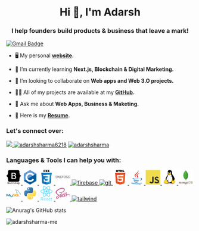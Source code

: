 <h1 align="center">Hi 👋, I'm Adarsh</h1>
<h3 align="center">I help founders build products & business that leave a mark!</h3>

<!-- <p align="left"> <img src="https://komarev.com/ghpvc/?username=adarsh-sharma6218&label=Profile%20views&color=0e75b6&style=flat" alt="adarsh-sharma6218" /> </p> -->

[![Gmail Badge](https://img.shields.io/badge/-hello@adarshsharma.me-c14438?style=flat-square&logo=Gmail&logoColor=white&link=mailto:matthew.h.strong@gmail.com)](mailto:hello@adarshsharma.me)


- 🖥️ My personal **[website](https://adarshsharma.me/).**

<!-- - 🔭 I’m currently working on **Amazon clone 2.O** -->

- 🌱 I’m currently learning **Next.js, Blockchain & Digital Marketing.**

- 👯 I’m looking to collaborate on **Web apps and Web 3.O projects.**

<!-- - 🤝 I’m looking for help with [Diabetic-Retinopathy-Detection](https://github.com/adarsh-sharma6218/Diabetic-Retinopathy-Detection) -->

- 👨‍💻 All of my projects are available at my **[GitHub](https://github.com/adarshsharma-me?tab=repositories).**

- 💬 Ask me about **Web Apps, Business & Maketing.**

<!-- - 📫 How to reach me -->

- 📄 Here is my **[Resume](https://firebasestorage.googleapis.com/v0/b/adarsh-sharma-a4a98.appspot.com/o/documents%2FAdarsh-Resume.pdf?alt=media&token=9850021d-56f8-4b55-bfca-35de91d3d776).**
  
<h3 align="left">Let's connect over:</h3>
<!-- <p align="left"> -->

<a href = "https://www.linkedin.com/in/adarshsharma-me/" target="_blank">
  <img src= "https://img.shields.io/badge/Adarshsharma-0077B5?style=for-the-badge&logo=linkedin&logoColor=white"/>
</a>

<a href="https://www.instagram.com/adarshsharma.me/" target="_blank">
  <img src="https://img.shields.io/badge/Adarshsharma.me-E4405F?style=for-the-badge&logo=instagram&logoColor=white" alt="adarshsharma6218" /></a>
 
<a href="https://codeforces.com/profile/adarshsharma" target="_blank">
  <img src="https://cdn.jsdelivr.net/npm/simple-icons@3.0.1/icons/codeforces.svg" alt="adarshsharma" height="30" width="40" />
</a>


<h3 align="left">Languages & Tools I can help you with:</h3>

<p align="left"> 
  <a href="https://getbootstrap.com" target="_blank"> 
    <img src="https://raw.githubusercontent.com/devicons/devicon/master/icons/bootstrap/bootstrap-plain-wordmark.svg" alt="bootstrap" width="40" height="40"/> 
  </a> 
  
  <a href="https://www.cprogramming.com/" target="_blank"> 
    <img src="https://raw.githubusercontent.com/devicons/devicon/master/icons/c/c-original.svg" alt="c" width="40" height="40"/> 
  </a> 
  
  <a href="https://www.w3schools.com/css/" target="_blank"> 
    <img src="https://raw.githubusercontent.com/devicons/devicon/master/icons/css3/css3-original-wordmark.svg" alt="css3" width="40" height="40"/> 
  </a> 
  
  <a href="https://expressjs.com" target="_blank"> 
    <img src="https://raw.githubusercontent.com/devicons/devicon/master/icons/express/express-original-wordmark.svg" alt="express" width="40" height="40"/> 
  </a> 
  
  <a href="https://firebase.google.com/" target="_blank"> 
    <img src="https://www.vectorlogo.zone/logos/firebase/firebase-icon.svg" alt="firebase" width="40" height="40"/> 
  </a> 
  
  <a href="https://git-scm.com/" target="_blank"> 
    <img src="https://www.vectorlogo.zone/logos/git-scm/git-scm-icon.svg" alt="git" width="40" height="40"/> 
  </a> 
  <a href="https://www.w3.org/html/" target="_blank"> <img src="https://raw.githubusercontent.com/devicons/devicon/master/icons/html5/html5-original-wordmark.svg" alt="html5" width="40" height="40"/> </a> 
  <a href="https://www.java.com" target="_blank"> <img src="https://raw.githubusercontent.com/devicons/devicon/master/icons/java/java-original.svg" alt="java" width="40" height="40"/> </a> <a href="https://developer.mozilla.org/en-US/docs/Web/JavaScript" target="_blank"> <img src="https://raw.githubusercontent.com/devicons/devicon/master/icons/javascript/javascript-original.svg" alt="javascript" width="40" height="40"/> </a>
  <a href="https://www.linux.org/" target="_blank"> <img src="https://raw.githubusercontent.com/devicons/devicon/master/icons/linux/linux-original.svg" alt="linux" width="40" height="40"/> </a> 
  <a href="https://www.mongodb.com/" target="_blank"> <img src="https://raw.githubusercontent.com/devicons/devicon/master/icons/mongodb/mongodb-original-wordmark.svg" alt="mongodb" width="40" height="40"/> </a> 
  <a href="https://www.mysql.com/" target="_blank"> <img src="https://raw.githubusercontent.com/devicons/devicon/master/icons/mysql/mysql-original-wordmark.svg" alt="mysql" width="40" height="40"/> </a> 
<a href="https://www.python.org" target="_blank"><img src="https://raw.githubusercontent.com/devicons/devicon/master/icons/python/python-original.svg" alt="python" width="40" height="40"/> </a> 
  <a href="https://reactjs.org/" target="_blank"> <img src="https://raw.githubusercontent.com/devicons/devicon/master/icons/react/react-original-wordmark.svg" alt="react" width="40" height="40"/> </a> 
  <a href="https://sass-lang.com" target="_blank"> <img src="https://raw.githubusercontent.com/devicons/devicon/master/icons/sass/sass-original.svg" alt="sass" width="40" height="40"/> </a> 
  <a href="https://tailwindcss.com/" target="_blank"> <img src="https://www.vectorlogo.zone/logos/tailwindcss/tailwindcss-icon.svg" alt="tailwind" width="40" height="40"/> </a> 

<!-- <p style="display: flex">
  <img
    align="left"
    src="https://github-readme-stats.vercel.app/api/top-langs?username=adarshsharma-me&show_icons=true&locale=en&layout=compact&theme=yeblu"
    alt="adarshsharma-me"
    width="400"
    height="200"
  /> -->
 
![Anurag's GitHub stats](https://github-readme-stats.vercel.app/api?username=adarshsharma-me&theme=yeblu&show_icons=true)
  
</p>
<p style="display: flex">
  <img
    align="center"
    src="https://github-readme-streak-stats.herokuapp.com/?user=adarshsharma-me&theme=yeblu"
    alt="adarshsharma-me"
  />
</p>
